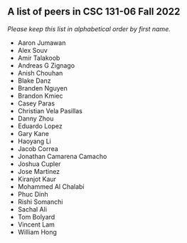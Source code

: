 A list of peers in CSC 131-06 Fall 2022
--------------------------------------------------

*Please keep this list in alphabetical order by first name.*
* Aaron Jumawan
* Alex Souv
* Amir Talakoob
* Andreas G Zignago
* Anish Chouhan
* Blake Danz
* Branden Nguyen
* Brandon Kmiec
* Casey Paras
* Christian Vela Pasillas
* Danny Zhou
* Eduardo Lopez
* Gary Kane
* Haoyang Li 
* Jacob Correa
* Jonathan Camarena Camacho
* Joshua Cupler
* Jose Martinez
* Kiranjot Kaur
* Mohammed Al Chalabi
* Phuc Dinh
* Rishi Somanchi
* Sachal Ali
* Tom Bolyard
* Vincent Lam
* William Hong